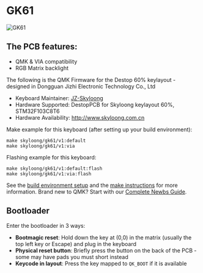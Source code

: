 # GK61

![GK61](https://i.imgur.com/hEufouph.jpg)

## The PCB features:
* QMK & VIA compatibility
* RGB Matrix backlight


The following is the QMK Firmware for the Destop 60% keylayout -  designed in Dongguan Jizhi Electronic Technology Co., Ltd
* Keyboard Maintainer: [JZ-Skyloong](https://github.com/JZ-Skyloong)
* Hardware Supported: DestopPCB for Skyloong keylayout 60%, STM32F103C8T6
* Hardware Availability: http://www.skyloong.com.cn

Make example for this keyboard (after setting up your build environment):

    make skyloong/gk61/v1:default
    make skyloong/gk61/v1:via

Flashing example for this keyboard:

    make skyloong/gk61/v1:default:flash
    make skyloong/gk61/v1:via:flash

See the [build environment setup](https://docs.qmk.fm/#/getting_started_build_tools) and the [make instructions](https://docs.qmk.fm/#/getting_started_make_guide) for more information. Brand new to QMK? Start with our [Complete Newbs Guide](https://docs.qmk.fm/#/newbs).

## Bootloader

Enter the bootloader in 3 ways:

* **Bootmagic reset**: Hold down the key at (0,0) in the matrix (usually the top left key or Escape) and plug in the keyboard
* **Physical reset button**: Briefly press the button on the back of the PCB - some may have pads you must short instead
* **Keycode in layout**: Press the key mapped to `QK_BOOT` if it is available
